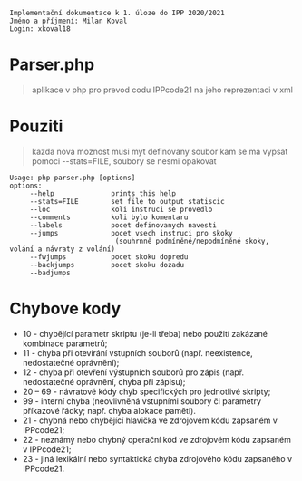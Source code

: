 ```
Implementační dokumentace k 1. úloze do IPP 2020/2021
Jméno a příjmení: Milan Koval
Login: xkoval18
```

# Parser.php
> aplikace v php pro prevod codu IPPcode21 na jeho reprezentaci v xml

# Pouziti
> kazda nova moznost musi myt definovany soubor kam se ma vypsat pomoci --stats=FILE,
> soubory se nesmi opakovat

	Usage: php parser.php [options]
	options:
		 --help         	 prints this help
		 --stats=FILE   	 set file to output statiscic
		 --loc          	 koli instruci se provedlo
		 --comments     	 koli bylo komentaru
		 --labels       	 pocet definovanych navesti
		 --jumps        	 pocet vsech instruci pro skoky
		                	  (souhrnně podmíněné/nepodmíněné skoky, volání a návraty z volání)
		 --fwjumps      	 pocet skoku dopredu
		 --backjumps    	 pocet skoku dozadu
		 --badjumps     	 

# Chybove kody
* 10 - chybějící parametr skriptu (je-li třeba) nebo použití zakázané kombinace parametrů;
* 11 - chyba při otevírání vstupních souborů (např. neexistence, nedostatečné oprávnění);
* 12 - chyba při otevření výstupních souborů pro zápis (např. nedostatečné oprávnění, chyba při zápisu);
* 20 – 69 - návratové kódy chyb specifických pro jednotlivé skripty;
* 99 - interní chyba (neovlivněná vstupními soubory či parametry příkazové řádky; např. chyba alokace paměti).
* 21 - chybná nebo chybějící hlavička ve zdrojovém kódu zapsaném v IPPcode21;
* 22 - neznámý nebo chybný operační kód ve zdrojovém kódu zapsaném v IPPcode21;
* 23 - jiná lexikální nebo syntaktická chyba zdrojového kódu zapsaného v IPPcode21.
